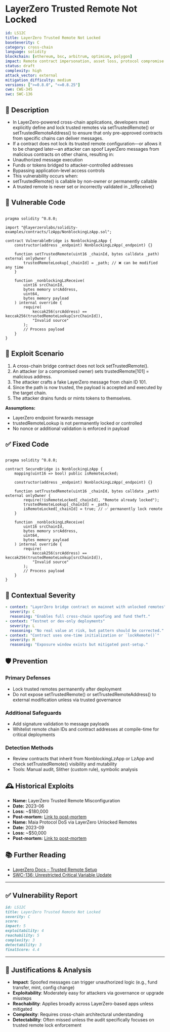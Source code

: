 # LayerZero Trusted Remote Not Locked

```YAML
id: LS12C
title: LayerZero Trusted Remote Not Locked 
baseSeverity: C
category: cross-chain
language: solidity
blockchain: [ethereum, bsc, arbitrum, optimism, polygon]
impact: Remote contract impersonation, asset loss, protocol compromise
status: draft
complexity: high
attack_vector: external
mitigation_difficulty: medium
versions: [">=0.8.0", "<=0.8.25"]
cwe: CWE-345
swc: SWC-136
```

## 📝 Description

- In LayerZero-powered cross-chain applications, developers must explicitly define and lock trusted remotes via setTrustedRemote() or setTrustedRemoteAddress() to ensure that only pre-approved contracts from specific chains can deliver messages.
- If a contract does not lock its trusted remote configuration—or allows it to be changed later—an attacker can spoof LayerZero messages from malicious contracts on other chains, resulting in:
- Unauthorized message execution
- Funds or tokens bridged to attacker-controlled addresses
- Bypassing application-level access controls
- This vulnerability occurs when:
- setTrustedRemote() is callable by non-owner or permanently callable
- A trusted remote is never set or incorrectly validated in _lzReceive()

## 🚨 Vulnerable Code

```solidity

pragma solidity ^0.8.0;

import "@layerzerolabs/solidity-examples/contracts/lzApp/NonblockingLzApp.sol";

contract VulnerableBridge is NonblockingLzApp {
    constructor(address _endpoint) NonblockingLzApp(_endpoint) {}

    function setTrustedRemote(uint16 _chainId, bytes calldata _path) external onlyOwner {
        trustedRemoteLookup[_chainId] = _path; // ❌ can be modified any time
    }

    function _nonblockingLzReceive(
        uint16 srcChainId,
        bytes memory srcAddress,
        uint64,
        bytes memory payload
    ) internal override {
        require(
            keccak256(srcAddress) == keccak256(trustedRemoteLookup[srcChainId]),
            "Invalid source"
        );
        // Process payload
    }
}
```

## 🧪 Exploit Scenario

1. A cross-chain bridge contract does not lock setTrustedRemote().
2. An attacker (or a compromised owner) sets trustedRemote[101] = malicious address.
3. The attacker crafts a fake LayerZero message from chain ID 101.
4. Since the path is now trusted, the payload is accepted and executed by the target chain.
5. The attacker drains funds or mints tokens to themselves.

**Assumptions:**

- LayerZero endpoint forwards message
- trustedRemoteLookup is not permanently locked or controlled
- No nonce or additional validation is enforced in payload

## ✅ Fixed Code

```solidity

pragma solidity ^0.8.0;

contract SecureBridge is NonblockingLzApp {
    mapping(uint16 => bool) public isRemoteLocked;

    constructor(address _endpoint) NonblockingLzApp(_endpoint) {}

    function setTrustedRemote(uint16 _chainId, bytes calldata _path) external onlyOwner {
        require(!isRemoteLocked[_chainId], "Remote already locked");
        trustedRemoteLookup[_chainId] = _path;
        isRemoteLocked[_chainId] = true; // ✅ permanently lock remote
    }

    function _nonblockingLzReceive(
        uint16 srcChainId,
        bytes memory srcAddress,
        uint64,
        bytes memory payload
    ) internal override {
        require(
            keccak256(srcAddress) == keccak256(trustedRemoteLookup[srcChainId]),
            "Invalid source"
        );
        // Process payload
    }
}
```

## 🧭 Contextual Severity

```yaml
- context: "LayerZero bridge contract on mainnet with unlocked remotes"
  severity: C
  reasoning: "Enables full cross-chain spoofing and fund theft."
- context: "Testnet or dev-only deployments"
  severity: L
  reasoning: "No real value at risk, but pattern should be corrected."
- context: "Contract uses one-time initialization or `lockRemote()`"
  severity: M
  reasoning: "Exposure window exists but mitigated post-setup."
```

## 🛡️ Prevention

### Primary Defenses

- Lock trusted remotes permanently after deployment
- Do not expose setTrustedRemote() or setTrustedRemoteAddress() to external modification unless via trusted governance

### Additional Safeguards

- Add signature validation to message payloads
- Whitelist remote chain IDs and contract addresses at compile-time for critical deployments

### Detection Methods

- Review contracts that inherit from NonblockingLzApp or LzApp and check setTrustedRemote() visibility and mutability
- Tools: Manual audit, Slither (custom rule), symbolic analysis

## 🕰️ Historical Exploits

- **Name:** LayerZero Trusted Remote Misconfiguration 
- **Date:** 2023-06 
- **Loss:** ~$180,000  
- **Post-mortem:** [Link to post-mortem](https://docs.layerzero.network/v1/developers/evm/evm-guides/set-trusted-remotes) 
- **Name:** Maia Protocol DoS via LayerZero Unlocked Remotes
- **Date:** 2023-09 
- **Loss:** ~$50,000  
- **Post-mortem:** [Link to post-mortem](https://github.com/code-423n4/2023-09-maia-findings/issues/883)  
  
## 📚 Further Reading

- [LayerZero Docs – Trusted Remote Setup](https://docs.layerzero.network/v1/developers/evm/evm-guides/set-trusted-remotes)
- [SWC-136: Unrestricted Critical Variable Update](https://swcregistry.io/docs/SWC-136/)
   
---

## ✅ Vulnerability Report

```markdown
id: LS12C
title: LayerZero Trusted Remote Not Locked 
severity: C  
score:
impact: 5    
exploitability: 4 
reachability: 5 
complexity: 3  
detectability: 3 
finalScore: 4.4
```

---

## 📄 Justifications & Analysis

- **Impact**: Spoofed messages can trigger unauthorized logic (e.g., fund transfer, mint, config change)
- **Exploitability**: Moderately easy for attackers via governance or upgrade missteps
- **Reachability**: Applies broadly across LayerZero-based apps unless mitigated
- **Complexity**: Requires cross-chain architectural understanding
- **Detectability**: Often missed unless the audit specifically focuses on trusted remote lock enforcement